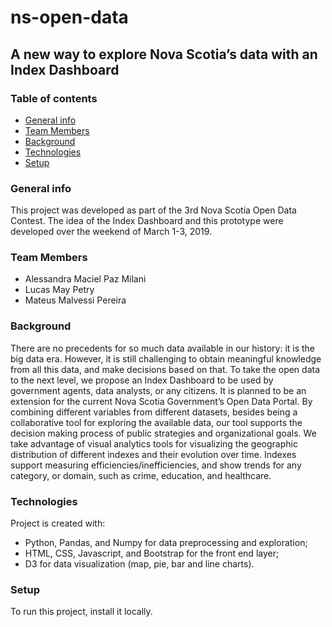 # ns-open-data

## A new way to explore Nova Scotia’s data with an Index Dashboard

### Table of contents
* [General info](#general-info)
* [Team Members](#team-members)
* [Background](#background)
* [Technologies](#technologies)
* [Setup](#setup)


### General info
This project was developed as part of the 3rd Nova Scotia Open Data Contest.
The idea of the Index Dashboard and this prototype were developed over the weekend of March 1-3, 2019.

### Team Members
* Alessandra Maciel Paz Milani
* Lucas May Petry
* Mateus Malvessi Pereira


### Background
There are no precedents for so much data available in our history: it is the big data era. However, it is still challenging to obtain meaningful knowledge from all this data, and make decisions based on that. To take the open data to the next level, we propose an Index Dashboard to be used by government agents, data analysts, or any citizens. It is planned to be an extension for the current Nova Scotia Government’s Open Data Portal. By combining different variables from different datasets, besides being a collaborative tool for exploring the available data, our tool supports the decision making process of public strategies and organizational goals. We take advantage of visual analytics tools for visualizing the geographic distribution of different indexes and their evolution over time. Indexes support measuring efficiencies/inefficiencies, and show trends for any category, or domain, such as crime, education, and healthcare.


### Technologies
Project is created with:
* Python, Pandas, and Numpy for data preprocessing and exploration; 
* HTML, CSS, Javascript, and Bootstrap for the front end layer; 
* D3 for data visualization (map, pie, bar and line charts). 


### Setup
To run this project, install it locally.

